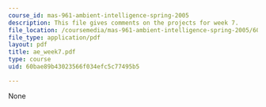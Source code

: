 ```yaml
---
course_id: mas-961-ambient-intelligence-spring-2005
description: This file gives comments on the projects for week 7.
file_location: /coursemedia/mas-961-ambient-intelligence-spring-2005/60bae89b43023566f034efc5c77495b5_ae_week7.pdf
file_type: application/pdf
layout: pdf
title: ae_week7.pdf
type: course
uid: 60bae89b43023566f034efc5c77495b5

---
```

None